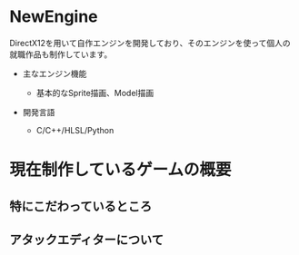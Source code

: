 # NewEngine
DirectX12を用いて自作エンジンを開発しており、そのエンジンを使って個人の就職作品も制作しています。
- 主なエンジン機能
   - 基本的なSprite描画、Model描画
  
- 開発言語
   - C/C++/HLSL/Python

# 現在制作しているゲームの概要


## 特にこだわっているところ


## アタックエディターについて

